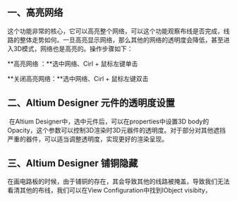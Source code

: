 ## 一、高亮网络

​		这个功能非常的核心，它可以高亮整个网络，可以这个功能观察布线是否完成，线路的整体走势如何。一旦高亮显示网络，那么其他的网络的透明度会降低，甚至进入3D模式，网络也是高亮的。操作步骤如下：

**高亮网络 ：**选中网络、Cirl + 鼠标左键单击

**关闭高亮网络：**选中网络、Cirl + 鼠标左键双击

## 二、Altium Designer 元件的透明度设置

​		在Altium Designer中，选中元件后，可以在properties中设置3D body的Opacity，这个参数可以控制3D渲染时3D元器件的透明度。对于部分对其他遮挡严重的器件，可以适当调整透明度，实现更好的渲染呈现。

## 三、Altium Designer 铺铜隐藏

​		在画电路板的时候，由于铺铜的存在，其会导致其他的线路被掩盖，导致我们无法看清其他的布线，我们可以在View Configuration中找到IObject visibity，